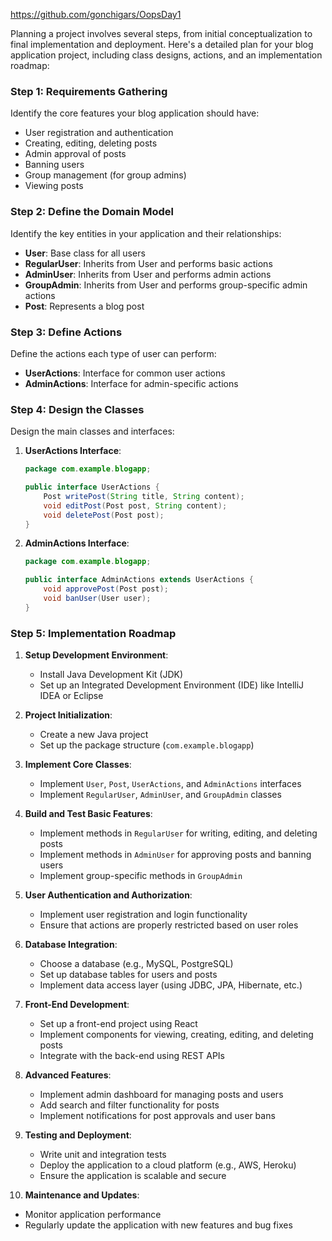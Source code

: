 https://github.com/gonchigars/OopsDay1

Planning a project involves several steps, from initial conceptualization to final implementation and deployment. Here's a detailed plan for your blog application project, including class designs, actions, and an implementation roadmap:

### Step 1: Requirements Gathering
Identify the core features your blog application should have:
- User registration and authentication
- Creating, editing, deleting posts
- Admin approval of posts
- Banning users
- Group management (for group admins)
- Viewing posts

### Step 2: Define the Domain Model
Identify the key entities in your application and their relationships:
- **User**: Base class for all users
- **RegularUser**: Inherits from User and performs basic actions
- **AdminUser**: Inherits from User and performs admin actions
- **GroupAdmin**: Inherits from User and performs group-specific admin actions
- **Post**: Represents a blog post

### Step 3: Define Actions
Define the actions each type of user can perform:
- **UserActions**: Interface for common user actions
- **AdminActions**: Interface for admin-specific actions

### Step 4: Design the Classes
Design the main classes and interfaces:

1. **UserActions Interface**:
   ```java
   package com.example.blogapp;

   public interface UserActions {
       Post writePost(String title, String content);
       void editPost(Post post, String content);
       void deletePost(Post post);
   }
   ```

2. **AdminActions Interface**:
   ```java
   package com.example.blogapp;

   public interface AdminActions extends UserActions {
       void approvePost(Post post);
       void banUser(User user);
   }
   ```

### Step 5: Implementation Roadmap

1. **Setup Development Environment**:
   - Install Java Development Kit (JDK)
   - Set up an Integrated Development Environment (IDE) like IntelliJ IDEA or Eclipse

2. **Project Initialization**:
   - Create a new Java project
   - Set up the package structure (`com.example.blogapp`)

3. **Implement Core Classes**:
   - Implement `User`, `Post`, `UserActions`, and `AdminActions` interfaces
   - Implement `RegularUser`, `AdminUser`, and `GroupAdmin` classes

4. **Build and Test Basic Features**:
   - Implement methods in `RegularUser` for writing, editing, and deleting posts
   - Implement methods in `AdminUser` for approving posts and banning users
   - Implement group-specific methods in `GroupAdmin`

5. **User Authentication and Authorization**:
   - Implement user registration and login functionality
   - Ensure that actions are properly restricted based on user roles

6. **Database Integration**:
   - Choose a database (e.g., MySQL, PostgreSQL)
   - Set up database tables for users and posts
   - Implement data access layer (using JDBC, JPA, Hibernate, etc.)

7. **Front-End Development**:
   - Set up a front-end project using React
   - Implement components for viewing, creating, editing, and deleting posts
   - Integrate with the back-end using REST APIs

8. **Advanced Features**:
   - Implement admin dashboard for managing posts and users
   - Add search and filter functionality for posts
   - Implement notifications for post approvals and user bans

9. **Testing and Deployment**:
   - Write unit and integration tests
   - Deploy the application to a cloud platform (e.g., AWS, Heroku)
   - Ensure the application is scalable and secure

10. **Maintenance and Updates**:
   - Monitor application performance
   - Regularly update the application with new features and bug fixes


